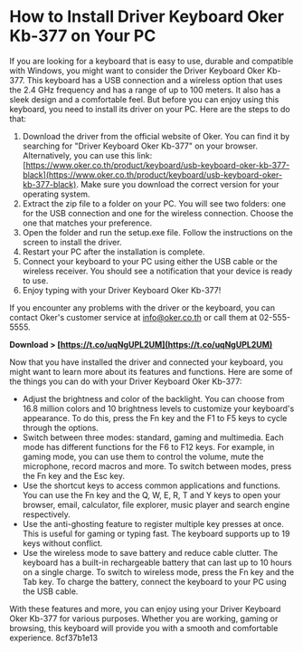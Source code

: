 # How to Install Driver Keyboard Oker Kb-377 on Your PC
 
If you are looking for a keyboard that is easy to use, durable and compatible with Windows, you might want to consider the Driver Keyboard Oker Kb-377. This keyboard has a USB connection and a wireless option that uses the 2.4 GHz frequency and has a range of up to 100 meters. It also has a sleek design and a comfortable feel. But before you can enjoy using this keyboard, you need to install its driver on your PC. Here are the steps to do that:
 
1. Download the driver from the official website of Oker. You can find it by searching for "Driver Keyboard Oker Kb-377" on your browser. Alternatively, you can use this link: [https://www.oker.co.th/product/keyboard/usb-keyboard-oker-kb-377-black](https://www.oker.co.th/product/keyboard/usb-keyboard-oker-kb-377-black). Make sure you download the correct version for your operating system.
2. Extract the zip file to a folder on your PC. You will see two folders: one for the USB connection and one for the wireless connection. Choose the one that matches your preference.
3. Open the folder and run the setup.exe file. Follow the instructions on the screen to install the driver.
4. Restart your PC after the installation is complete.
5. Connect your keyboard to your PC using either the USB cable or the wireless receiver. You should see a notification that your device is ready to use.
6. Enjoy typing with your Driver Keyboard Oker Kb-377!

If you encounter any problems with the driver or the keyboard, you can contact Oker's customer service at [info@oker.co.th](mailto:info@oker.co.th) or call them at 02-555-5555.
 
**Download &gt; [https://t.co/uqNgUPL2UM](https://t.co/uqNgUPL2UM)**


  
Now that you have installed the driver and connected your keyboard, you might want to learn more about its features and functions. Here are some of the things you can do with your Driver Keyboard Oker Kb-377:

- Adjust the brightness and color of the backlight. You can choose from 16.8 million colors and 10 brightness levels to customize your keyboard's appearance. To do this, press the Fn key and the F1 to F5 keys to cycle through the options.
- Switch between three modes: standard, gaming and multimedia. Each mode has different functions for the F6 to F12 keys. For example, in gaming mode, you can use them to control the volume, mute the microphone, record macros and more. To switch between modes, press the Fn key and the Esc key.
- Use the shortcut keys to access common applications and functions. You can use the Fn key and the Q, W, E, R, T and Y keys to open your browser, email, calculator, file explorer, music player and search engine respectively.
- Use the anti-ghosting feature to register multiple key presses at once. This is useful for gaming or typing fast. The keyboard supports up to 19 keys without conflict.
- Use the wireless mode to save battery and reduce cable clutter. The keyboard has a built-in rechargeable battery that can last up to 10 hours on a single charge. To switch to wireless mode, press the Fn key and the Tab key. To charge the battery, connect the keyboard to your PC using the USB cable.

With these features and more, you can enjoy using your Driver Keyboard Oker Kb-377 for various purposes. Whether you are working, gaming or browsing, this keyboard will provide you with a smooth and comfortable experience.
 8cf37b1e13
 

